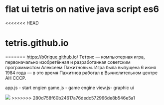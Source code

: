 # flat ui tetris on native java script es6

<<<<<<< HEAD
# tetris.github.io
=======
https://b0rique.github.io/
Те́трис — компьютерная игра, первоначально изобретённая и разработанная советским программистом Алексеем Пажитновым. Игра была выпущена 6 июня 1984 года — в это время Пажитнов работал в Вычислительном центре АН СССР. 

app.js - start engien
game.js - game engine
view.js- graphic ui


<img src="http://tetris.idiod.me/tetris.jpg"/>
>>>>>>> 280d758f60b24617a76dedc572966de8b546e5a1
